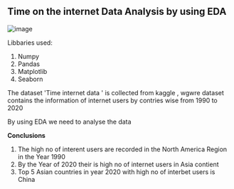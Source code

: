 <h2>Time on the internet Data Analysis by using EDA</h2>

![image](https://github.com/Santhosh-RP/Time-Internet-Analysis/assets/109569208/e296e031-a228-4b26-9f8a-41f530c10641)

Libbaries used:
1. Numpy
2. Pandas
3. Matplotlib
4. Seaborn

The dataset 'Time internet data ' is collected from kaggle , wgwre dataset contains the information of internet users by contries wise from 1990 to 2020

By using EDA we need to analyse the data 

<b>Conclusions</b>
1. The high no of interent users are recorded in the North America Region in the Year 1990
2.  By the Year of 2020 their is high no of internet users in Asia contient
3.   Top 5 Asian countries in year 2020 with high no of interbet users is China
